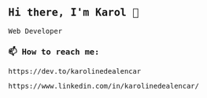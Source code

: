 <samp>

## Hi there, I'm Karol 👋

Web Developer 

### 📫 How to reach me: 

<p>https://dev.to/karolinedealencar</p>
<p>https://www.linkedin.com/in/karolinedealencar/</p>
  
</samp>
